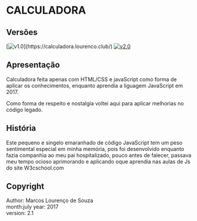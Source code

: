# CALCULADORA

## Versões
[![v1.0](https://badgen.net/badge/projeto-original/v1.0/blue?)](https://calculadora.lourenco.club/) 
[![v2.0](https://badgen.net/badge/legado-otimizado/v1.1/green?icon=sourcegraph)](https://calculadora.lourenco.club/)


## Apresentação
Calculadora feita apenas com HTML/CSS e javaScript como forma de aplicar os conhecimentos, enquanto aprendia a liguagem JavaScript em 2017.

Como forma de respeito e nostalgia voltei aqui para aplicar melhorias no código legado.

## História
Este pequeno e singelo emaranhado de código JavaScript tem um peso sentimental especial em minha memória, pois foi desenvolvido enquanto fazia companhia ao meu pai hospitalizado, pouco antes de falecer, passava meu tempo ocioso aprimorando e aplicando oque aprendia nas aulas de Js do site W3cschool.com

## Copyright
Author: Marcos Lourenço de Souza  
month:july
year: 2017  
version: 2.1
